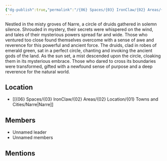 ```yaml
---
{"dg-publish":true,"permalink":"/{06} Spaces/{03} IronClaw/{02} Areas/{03} Faction/{03} Narre/Druids of Narre/","title":"Druids of Narre"}
---
```


<!--A Circle of Druids near Narre. Some wonder about their secrets.-->

Nestled in the misty groves of Narre, a circle of druids gathered in solemn silence. Shrouded in mystery, their secrets were whispered on the wind, and tales of their mysterious powers spread far and wide. Those who ventured too close found themselves overcome with a sense of awe and reverence for this powerful and ancient force. The druids, clad in robes of emerald green, sat in a perfect circle, chanting and invoking the ancient gods of the land. As the sun set, a mist descended upon the circle, cloaking them in its mysterious embrace. Those who dared to cross its boundaries were transformed, gifted with a newfound sense of purpose and a deep reverence for the natural world.

## Location

- [[{06} Spaces/{03} IronClaw/{02} Areas/{02} Location/{01} Towns and Cities/Narre\|Narre]]

## Members

- Unnamed leader
- Unnamed members

## Mentions


